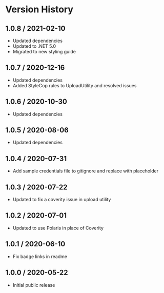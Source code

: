 # Version History

## 1.0.8 / 2021-02-10

- Updated dependencies
- Updated to .NET 5.0
- Migrated to new styling guide

## 1.0.7 / 2020-12-16

- Updated dependencies
- Added StyleCop rules to UploadUtility and resolved issues

## 1.0.6 / 2020-10-30

- Updated dependencies

## 1.0.5 / 2020-08-06

- Updated dependencies

## 1.0.4 / 2020-07-31

- Add sample credentials file to gitignore and replace with placeholder

## 1.0.3 / 2020-07-22

- Updated to fix a coverity issue in upload utility

## 1.0.2 / 2020-07-01

- Updated to use Polaris in place of Coverity

## 1.0.1 / 2020-06-10

- Fix badge links in readme

## 1.0.0 / 2020-05-22

- Initial public release
